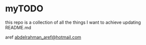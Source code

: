 # myTODO

this repo is a collection of all the things I want to achieve
updating README.md

aref
abdelrahman_aref@hotmail.com

